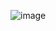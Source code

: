 ![image](https://user-images.githubusercontent.com/55627800/128621581-44058fd4-5072-411c-bd99-c8c16323f88d.png)
